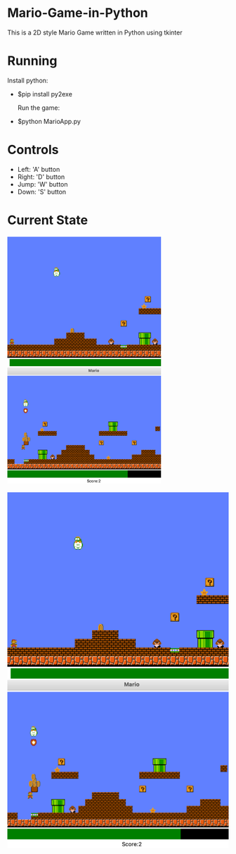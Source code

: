 # Mario-Game-in-Python
This is a 2D style Mario Game written in Python using tkinter

# Running
  Install python:
- $pip install py2exe

  Run the game:
- $python MarioApp.py

# Controls
- Left: 'A' button
- Right: 'D' button
- Jump: 'W' button
- Down: 'S' button

# Current State
<img src="https://github.com/uqsquach/Mario-Game-in-Python/blob/main/images/1.png" width="350">
<img src="https://github.com/uqsquach/Mario-Game-in-Python/blob/main/images/2.png" width="350">

![](https://github.com/uqsquach/Mario-Game-in-Python/blob/main/images/1.png)
![](https://github.com/uqsquach/Mario-Game-in-Python/blob/main/images/2.png)
